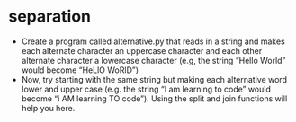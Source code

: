 # separation

- Create a program called alternative.py that reads in a string and makes each alternate character an uppercase character and each other alternate character a lowercase character (e.g, the string “Hello World” would become “HeLlO WoRlD”)
- Now, try starting with the same string but making each alternative word lower and upper case (e.g. the string “I am learning to code” would become “i AM learning TO code”). Using the split and join functions will help you here.
